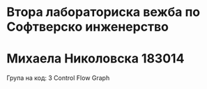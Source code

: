 # Втора лабораториска вежба по Софтверско инженерство
# Михаела Николовска 183014
 Група на код: 3
Control Flow Graph


